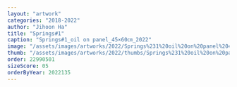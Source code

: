 ```yaml
---
layout: "artwork"
categories: "2018-2022"
author: "Jihoon Ha"
title: "Springs#1"
caption: "Springs#1_oil on panel_45×60㎝_2022"
image: "/assets/images/artworks/2022/Springs%231%20oil%20on%20panel%2045x60cm%202022.jpg"
thumb: "/assets/images/artworks/2022/thumbs/Springs%231%20oil%20on%20panel%2045x60cm%202022.jpg"
order: 22990501
sizeScore: 05
orderByYear: 2022135
---
```

